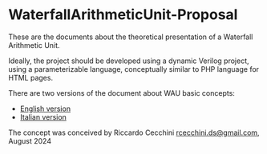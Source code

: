 # WaterfallArithmeticUnit-Proposal
These are the documents about the theoretical presentation of a Waterfall Arithmetic Unit.

Ideally, the project should be developed using a dynamic Verilog project, using a parameterizable language, conceptually similar to PHP language for HTML pages. 

There are two versions of the document about WAU basic concepts:

- [English version](WaterfallArithmeticUnit.en.md)
- [Italian version](WaterfallArithmeticUnit.md)

The concept was conceived by Riccardo Cecchini <rcecchini.ds@gmail.com>, August 2024